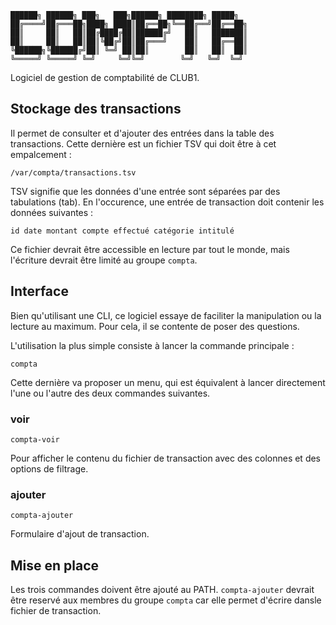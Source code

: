    ██████╗ ██████╗ ███╗   ███╗██████╗ ████████╗ █████╗   
    ██╔════╝██╔═══██╗████╗ ████║██╔══██╗╚══██╔══╝██╔══██╗ 
    ██║     ██║   ██║██╔████╔██║██████╔╝   ██║   ███████║ 
    ██║     ██║   ██║██║╚██╔╝██║██╔═══╝    ██║   ██╔══██║ 
    ╚██████╗╚██████╔╝██║ ╚═╝ ██║██║        ██║   ██║  ██║ 
    ╚═════╝ ╚═════╝ ╚═╝     ╚═╝╚═╝        ╚═╝   ╚═╝  ╚═╝  

Logiciel de gestion de comptabilité de CLUB1.

Stockage des transactions
-------------------------

Il permet de consulter et d'ajouter des entrées dans la table des transactions.
Cette dernière est un fichier TSV qui doit être à cet empalcement :

    /var/compta/transactions.tsv

TSV signifie que les données d'une entrée sont séparées par des tabulations (tab).
En l'occurence, une entrée de transaction doit contenir les données suivantes :

    id date montant compte effectué catégorie intitulé

Ce fichier devrait être accessible en lecture par tout le monde,
mais l'écriture devrait être limité au groupe `compta`.

Interface
---------

Bien qu'utilisant une CLI, ce logiciel essaye de faciliter la manipulation ou la lecture au maximum. Pour cela, il se contente de poser des questions.

L'utilisation la plus simple consiste à lancer la commande principale :

    compta

Cette dernière va proposer un menu, qui est équivalent à lancer directement l'une ou l'autre des deux commandes suivantes.

### voir

    compta-voir

Pour afficher le contenu du fichier de transaction avec des colonnes et des options de filtrage.

### ajouter

    compta-ajouter

Formulaire d'ajout de transaction.


Mise en place
-------------

Les trois commandes doivent être ajouté au PATH.
`compta-ajouter` devrait être reservé aux membres du groupe `compta`
car elle permet d'écrire dansle fichier de transaction.
